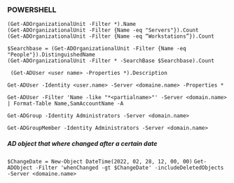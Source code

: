 ### POWERSHELL
`(Get-ADOrganizationalUnit -Filter *).Name`\
`(Get-ADOrganizationalUnit -Filter {Name -eq "Servers"}).Count`\
`(Get-ADOrganizationalUnit -Filter {Name -eq “Workstations”}).Count`

`$Searchbase = (Get-ADOrganizationalUnit -Filter {Name -eq "People"}).DistinguishedName`\
`(Get-ADOrganizationalUnit -Filter * -SearchBase $Searchbase).Count`

` (Get-ADUser <user name> -Properties *).Description`

`Get-ADUser -Identity <user.name> -Server <domaine.name> -Properties *`

`Get-ADUser -Filter 'Name -like "*<partialname>"' -Server <domain.name> | Format-Table Name,SamAccountName -A`

`Get-ADGroup -Identity Administrators -Server <domain.name>`

`Get-ADGroupMember -Identity Administrators -Server <domain.name>`

##### AD object that where changed after a certain date
`$ChangeDate = New-Object DateTime(2022, 02, 28, 12, 00, 00)`
`Get-ADObject -Filter 'whenChanged -gt $ChangeDate' -includeDeletedObjects -Server <domaine.name>`
